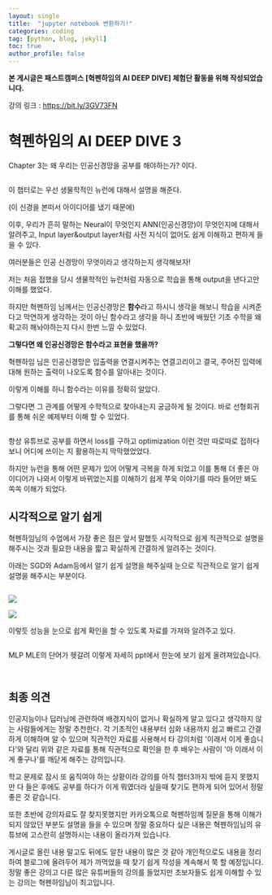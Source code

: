 ```yaml
---
layout: single
title:  "jupyter notebook 변환하기!"
categories: coding
tag: [python, blog, jekyll]
toc: true
author_profile: false
---
```


<head>
  <style>
    table.dataframe {
      white-space: normal;
      width: 100%;
      height: 240px;
      display: block;
      overflow: auto;
      font-family: Arial, sans-serif;
      font-size: 0.9rem;
      line-height: 20px;
      text-align: center;
      border: 0px !important;
    }

    table.dataframe th {
      text-align: center;
      font-weight: bold;
      padding: 8px;
    }

    table.dataframe td {
      text-align: center;
      padding: 8px;
    }

    table.dataframe tr:hover {
      background: #b8d1f3; 
    }

    .output_prompt {
      overflow: auto;
      font-size: 0.9rem;
      line-height: 1.45;
      border-radius: 0.3rem;
      -webkit-overflow-scrolling: touch;
      padding: 0.8rem;
      margin-top: 0;
      margin-bottom: 15px;
      font: 1rem Consolas, "Liberation Mono", Menlo, Courier, monospace;
      color: $code-text-color;
      border: solid 1px $border-color;
      border-radius: 0.3rem;
      word-break: normal;
      white-space: pre;
    }

  .dataframe tbody tr th:only-of-type {
      vertical-align: middle;
  }

  .dataframe tbody tr th {
      vertical-align: top;
  }

  .dataframe thead th {
      text-align: center !important;
      padding: 8px;
  }

  .page__content p {
      margin: 0 0 0px !important;
  }

  .page__content p > strong {
    font-size: 0.8rem !important;
  }

  </style>
</head>


 **본 게시글은 패스트캠퍼스 [혁펜하임의 AI DEEP DIVE] 체험단 활동을 위해 작성되었습니다.**  

강의 링크 : https://bit.ly/3GV73FN  


# 혁펜하임의 AI DEEP DIVE 3


Chapter 3는 왜 우리는 인공신경망을 공부를 해야하는가? 이다.  

  

![]()

이 챕터로는 우선 생물학적인 뉴런에 대해서 설명을 해준다.  

(이 신경을 본떠서 아이디어를 냈기 때문에)  

이후, 우리가 흔히 말하는 Neural이 무엇인지 ANN(인공신경망)이 무엇인지에 대해서 알려주고, Input layer&output layer처럼 사전 지식이 없어도 쉽게 이해하고 편하게 들을 수 있다.  


여러분들은 인공 신경망이 무엇이라고 생각하는지 생각해보자!  

저는 처음 접했을 당시 생물학적인 뉴런처럼 자동으로 학습을 통해 output을 낸다고만 이해를 했었다.  

하지만 혁펜하임 님께서는 인공신경망은 **함수**라고 하시니 생각을 해보니 학습을 시켜준다고 막연하게 생각하는 것이 아닌 함수라고 생각을 하니 초반에 배웠던 기초 수학을 왜 확고히 해놔야하는지 다시 한번 느낄 수 있었다.  

**그렇다면 왜 인공신경망은 함수라고 표현을 했을까?**


혁펜하임 님은 인공신경망은 입출력을 연결시켜주는 연결고리이고 결국, 주어진 입력에 대해 원하는 출력이 나오도록 함수를 알아내는 것이다.  

이렇게 이해를 하니 함수라는 이유를 정확히 알았다.  

그렇다면 그 관계를 어떻게 수학적으로 찾아내는지 궁금하게 될 것이다. 바로 선형회귀를 통해 쉬운 예제부터 이해 할 수 있었다.  

![]()


항상 유튜브로 공부를 하면서 loss를 구하고 optimization 이런 것만 따로따로 접하다 보니 어디에 쓰이는 지 활용하는지 막막했었었다.  

하지만 뉴런을 통해 어떤 문제가 있어 어떻게 극복을 하게 되었고 이를 통해 더 좋은 아이디어가 나와서 이렇게 바뀌었는지를 이해하기 쉽게 쭈욱 이야기를 따라 들어만 봐도 쏙쏙 이해가 되었다.


## 시각적으로 알기 쉽게

혁펜하임님의 수업에서 가장 좋은 점은 앞서 말했듯 시각적으로 쉽게 직관적으로 설명을 해주시는 것과 필요한 내용을 짧고 확실하게 간결하게 알려주는 것이다.  

아래는 SGD와 Adam등에서 알기 쉽게 설명을 해주실때 눈으로 직관적으로 알기 쉽게 설명을 해주시는 부분이다.  

![]()

![](https://www.ruder.io/content/images/2016/09/saddle_point_evaluation_optimizers.gif)



![](https://www.ruder.io/content/images/2016/09/contours_evaluation_optimizers.gif)


이렇듯 성능을 눈으로 쉽게 확인을 할 수 있도록 자료를 가져와 알려주고 있다.

![]()

MLP MLE의 단어가 헷갈려 이렇게 자세히 ppt에서 한눈에 보기 쉽게 올려져있습니다.  

![]()

![]()


## 최종 의견


인공지능이나 딥러닝에 관련하여 배경지식이 없거나 확실하게 알고 있다고 생각하지 않는 사람들에게는 정말 추천한다. 각 기초적인 내용부터 심화 내용까지 쉽고 빠르고 간결하게 이해하며 알 수 있으며 직관적인 자료를 사용해서 타 강의처럼 '이래서 이게 좋습니다'와 달리 위와 같은 자료를 통해 직관적으로 확인을 한 후 배우는 사람이 '아 이래서 이게 좋구나'를 깨닫게 해주는 강의입니다.  

학교 문제로 잠시 또 움직여야 하는 상황이라 강의를 아직 챕터3까지 밖에 듣지 못했지만 다 들은 후에도 공부를 하다가 이게 뭐였더라 싶을때 찾기도 편하게 되어 있어서 정말 좋은 것 같습니다.  

또한 초반에 강의자료도 잘 찾지못했지만 카카오톡으로 혁펜하임께 질문을 통해 이해가 되지 않았던 부분도 설명을 들을 수 있으며 정말 중요하다 싶은 내용은 혁펜하임님의 유튜브에 고스란히 설명하시는 내용이 올라가져 있습니다.  

게시글로 올린 내용 말고도 뒤에도 알찬 내용이 많은 것 같아 개인적으로도 내용을 정리하여 블로그에 올려두어 제가 까먹었을 때 찾기 쉽게 작성을 계속해서 쭉 할 예정입니다. 정말 좋은 강의고 다른 많은 유튜버들의 강의를 들었지만 초보자들도 쉽게 이해할 수 있는 강의는 혁펜하임님이 최고입니다.

